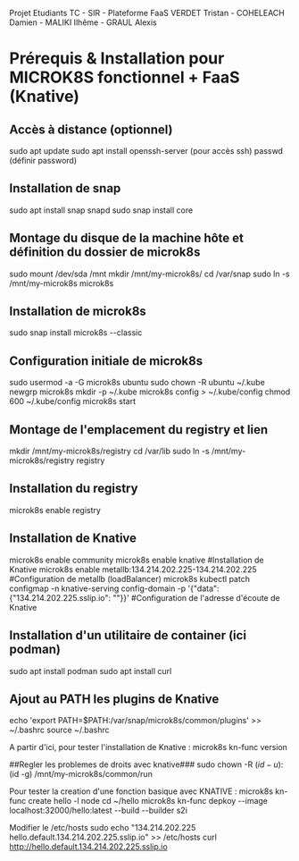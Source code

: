 Projet Etudiants TC - SIR - Plateforme FaaS
VERDET Tristan - COHELEACH Damien - MALIKI Ilhême - GRAUL Alexis


# Prérequis & Installation pour MICROK8S fonctionnel + FaaS (Knative)

## Accès à distance (optionnel)
sudo apt update
sudo apt install openssh-server (pour accès ssh)
passwd (définir password)

## Installation de snap 
sudo apt install snap snapd
sudo snap install core

## Montage du disque de la machine hôte et définition du dossier de microk8s
sudo mount /dev/sda /mnt
mkdir /mnt/my-microk8s/
cd /var/snap
sudo ln -s /mnt/my-microk8s microk8s

## Installation de microk8s
sudo snap install microk8s --classic

## Configuration initiale de microk8s
sudo usermod -a -G microk8s ubuntu
sudo chown -R ubuntu ~/.kube
newgrp microk8s
mkdir -p ~/.kube
microk8s config > ~/.kube/config
chmod 600 ~/.kube/config
microk8s start

## Montage de l'emplacement du registry et lien
mkdir /mnt/my-microk8s/registry
cd /var/lib
sudo ln -s /mnt/my-microk8s/registry registry

## Installation du registry
microk8s enable registry

## Installation de Knative
microk8s enable community
microk8s enable knative #Installation de Knative
microk8s enable metallb:134.214.202.225-134.214.202.225 #Configuration de metallb (loadBalancer)
microk8s kubectl patch configmap -n knative-serving config-domain -p '{"data": {"134.214.202.225.sslip.io": ""}}' #Configuration de l'adresse d'écoute de Knative

## Installation d'un utilitaire de container (ici podman)
sudo apt install podman
sudo apt install curl

## Ajout au PATH les plugins de Knative
echo 'export PATH=$PATH:/var/snap/microk8s/common/plugins' >> ~/.bashrc
source ~/.bashrc

A partir d'ici, pour tester l'installation de Knative :
microk8s kn-func version 

##Regler les problemes de droits avec knative###
sudo chown -R $(id -u):$(id -g) /mnt/my-microk8s/common/run

Pour tester la creation d'une fonction basique avec KNATIVE : 
microk8s kn-func create hello -l node
cd ~/hello
microk8s kn-func depkoy --image localhost:32000/hello:latest --build --builder s2i

Modifier le /etc/hosts
sudo echo "134.214.202.225 hello.default.134.214.202.225.sslip.io" >> /etc/hosts
curl http://hello.default.134.214.202.225.sslip.io



